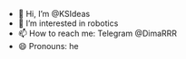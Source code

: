 - 👋 Hi, I’m @KSIdeas
- 👀 I’m interested in robotics
- 📫 How to reach me: Telegram @DimaRRR
- 😄 Pronouns: he


<!---
KSIdeas/KSIdeas is a ✨ special ✨ repository because its `README.md` (this file) appears on your GitHub profile.
You can click the Preview link to take a look at your changes.
--->
